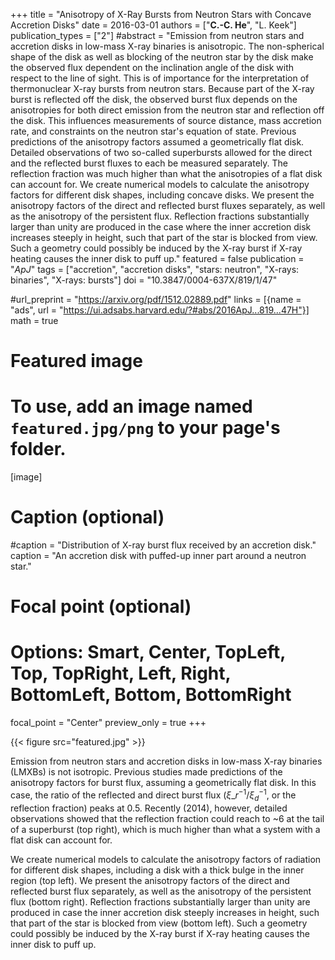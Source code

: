 +++
title = "Anisotropy of X-Ray Bursts from Neutron Stars with Concave Accretion Disks"
date = 2016-03-01
authors = ["**C.-C. He**", "L. Keek"]
publication_types = ["2"]
#abstract = "Emission from neutron stars and accretion disks in low-mass X-ray binaries is anisotropic. The non-spherical shape of the disk as well as blocking of the neutron star by the disk make the observed flux dependent on the inclination angle of the disk with respect to the line of sight. This is of importance for the interpretation of thermonuclear X-ray bursts from neutron stars. Because part of the X-ray burst is reflected off the disk, the observed burst flux depends on the anisotropies for both direct emission from the neutron star and reflection off the disk. This influences measurements of source distance, mass accretion rate, and constraints on the neutron star's equation of state. Previous predictions of the anisotropy factors assumed a geometrically flat disk. Detailed observations of two so-called superbursts allowed for the direct and the reflected burst fluxes to each be measured separately. The reflection fraction was much higher than what the anisotropies of a flat disk can account for. We create numerical models to calculate the anisotropy factors for different disk shapes, including concave disks. We present the anisotropy factors of the direct and reflected burst fluxes separately, as well as the anisotropy of the persistent flux. Reflection fractions substantially larger than unity are produced in the case where the inner accretion disk increases steeply in height, such that part of the star is blocked from view. Such a geometry could possibly be induced by the X-ray burst if X-ray heating causes the inner disk to puff up."
featured = false
publication = "*ApJ*"
tags = ["accretion", "accretion disks", "stars: neutron", "X-rays: binaries", "X-rays: bursts"]
doi = "10.3847/0004-637X/819/1/47"

#url_preprint = "https://arxiv.org/pdf/1512.02889.pdf"
links = [{name = "ads", url = "https://ui.adsabs.harvard.edu/?#abs/2016ApJ...819...47H"}]
math = true

# Featured image
# To use, add an image named `featured.jpg/png` to your page's folder. 
[image]
  # Caption (optional)
  #caption = "Distribution of X-ray burst flux received by an accretion disk."
  caption = "An accretion disk with puffed-up inner part around a neutron star."

  # Focal point (optional)
  # Options: Smart, Center, TopLeft, Top, TopRight, Left, Right, BottomLeft, Bottom, BottomRight
  focal_point = "Center"
  preview_only = true
+++

{{< figure src="featured.jpg" >}}

Emission from neutron stars and accretion disks in low-mass X-ray
binaries (LMXBs) is not isotropic. Previous studies made predictions
of the anisotropy factors for burst flux, assuming a geometrically
flat disk. In this case, the ratio of the reflected and direct burst
flux ($\xi\_{r}^{-1}/\xi_{d}^{-1}$, or the reflection fraction)
peaks at 0.5. Recently (2014), however, detailed observations showed
that the reflection fraction could reach to ~6 at the tail of a
superburst (top right), which is much higher than what a system with a
flat disk can account for.

We create numerical models to calculate the anisotropy factors of
radiation for different disk shapes, including a disk with a thick
bulge in the inner region (top left). We present the anisotropy
factors of the direct and reflected burst flux separately, as well as
the anisotropy of the persistent flux (bottom right). Reflection
fractions substantially larger than unity are produced in case the
inner accretion disk steeply increases in height, such that part of
the star is blocked from view (bottom left). Such a geometry could
possibly be induced by the X-ray burst if X-ray heating causes the
inner disk to puff up.

